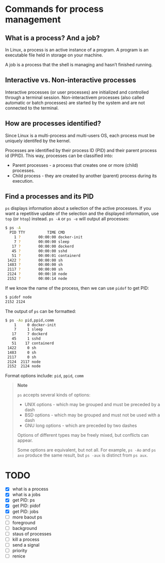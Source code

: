 # Commands for process management

## What is a process? And a job?

In Linux, a process is an active instance of a program. A program is an executable file held in storage on your machine.

A job is a process that the shell is managing and hasn’t finished running.

## Interactive vs. Non-interactive processes

Interactive processes (or user processes) are initialized and controlled through a terminal session. Non-interactivem processes (also called automatic or batch processes) are started by the system and are not connected to the terminal.

## How are processes identified?

Since Linux is a multi-process and multi-users OS, each process must be uniquely identifed by the kernel.

Processes are identified by their process ID (PID) and their parent process id (PPID). This way, processes  can be classified into:

* Parent processes - a process that creates one or more (child) processes.
* Child process - they are created by another (parent) process during its execution.

## Find a processes and its PID

`ps` displays information about a selection of the active processes. If you want a repetitive update of the selection and the displayed information, use `top` (or `htop`) instead. `ps -A` or `ps -e` will output all processes:

```bash
$ ps -A
  PID TTY          TIME CMD
    1 ?        00:00:00 docker-init
    7 ?        00:00:00 sleep
   17 ?        00:00:00 dockerd
   45 ?        00:00:00 sshd
   51 ?        00:00:01 containerd
 1422 ?        00:00:00 sh
 1483 ?        00:00:00 sh
 2117 ?        00:00:00 sh
 2124 ?        00:00:10 node
 2152 ?        00:00:14 node
 ```

If we know the name of the process, then we can use `pidof` to get PID:

```bash
$ pidof node
2152 2124
```

The output of `ps` can be formatted:

```bash
$ ps -Ao pid,ppid,comm
    1     0 docker-init
    7     1 sleep
   17     7 dockerd
   45     1 sshd
   51    17 containerd
 1422     0 sh
 1483     0 sh
 2117     0 sh
 2124  2117 node
 2152  2124 node
```

Format options include: `pid`, `ppid`, `comm`

> **Note**
>     
> `ps` accepts several kinds of options:
> 
> * UNIX options - which may be grouped and must be preceded by a dash
> * BSD options - which may be grouped and must not be used with a dash
> * GNU long options - which are preceded by two dashes
>
> Options of different types may be freely mixed, but conflicts can appear.
> 
> Some options are equivalent, but not all. For example, `ps -Ao` and `ps axo` produce the same result, but `ps -aux` is distinct from `ps aux`.

# TODO

- [x] what is a process
- [x] what is a jobs
- [x] get PID: ps
- [x] get PID: pidof
- [x] get PID: jobs
- [ ] more baout ps
- [ ] foreground
- [ ] background 
- [ ] staus of processes
- [ ] kill a process
- [ ] send a signal
- [ ] priority
- [ ] renice